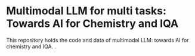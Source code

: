 # Multimodal LLM for multi tasks: Towards AI for Chemistry and IQA

This repository holds the code and data of multimodal LLM: towards AI for chemistry and IQA.
.
